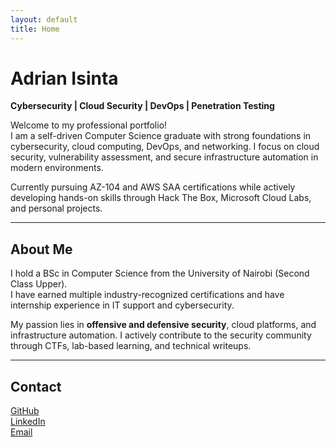 ```yaml
---
layout: default
title: Home
---
```


# Adrian Isinta

**Cybersecurity | Cloud Security | DevOps | Penetration Testing**

Welcome to my professional portfolio!  
I am a self-driven Computer Science graduate with strong foundations in cybersecurity, cloud computing, DevOps, and networking. I focus on cloud security, vulnerability assessment, and secure infrastructure automation in modern environments.

Currently pursuing AZ-104 and AWS SAA certifications while actively developing hands-on skills through Hack The Box, Microsoft Cloud Labs, and personal projects.

---

## About Me

I hold a BSc in Computer Science from the University of Nairobi (Second Class Upper).  
I have earned multiple industry-recognized certifications and have internship experience in IT support and cybersecurity.

My passion lies in **offensive and defensive security**, cloud platforms, and infrastructure automation. I actively contribute to the security community through CTFs, lab-based learning, and technical writeups.

---

## Contact

[GitHub](https://github.com/adrianisinta)  
[LinkedIn](https://linkedin.com/in/adrianisinta)  
[Email](mailto:adrianmomanyi15@gmail.com)
